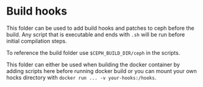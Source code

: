 # Build hooks

This folder can be used to add build hooks and patches to ceph before the build.
Any script that is executable and ends with ``` .sh ``` will be run before initial compilation steps.

To reference the build folder use ``` $CEPH_BUILD_DIR/ceph ``` in the scripts.

This folder can either be used when building the docker container by adding scripts here before running docker build or you can mount your own hocks directory with ``` docker run ... -v your-hooks:/hooks ```.
